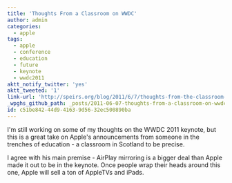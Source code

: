 ```yaml
---
title: 'Thoughts From a Classroom on WWDC'
author: admin
categories:
  - apple
tags:
  - apple
  - conference
  - education
  - future
  - keynote
  - wwdc2011
aktt_notify_twitter: 'yes'
aktt_tweeted: '1'
link-url: 'http://speirs.org/blog/2011/6/7/thoughts-from-the-classroom-on-wwdc.html'
_wpghs_github_path: _posts/2011-06-07-thoughts-from-a-classroom-on-wwdc.md
id: c51be842-44d9-4163-9d56-32ec500890ba
---
```

<p>I'm still working on some of my thoughts on the WWDC 2011 keynote, but this is a great take on Apple's announcements from someone in the trenches of education - a classroom in Scotland to be precise.</p>
<p>I agree with his main premise - AirPlay mirroring is a bigger deal than Apple made it out to be in the keynote. Once people wrap their heads around this one, Apple will sell a ton of AppleTVs and iPads.</p>
